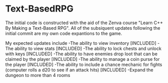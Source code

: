 # Text-BasedRPG
The initial code is constructed with the aid of the Zenva course "Learn C++ By Making a Text-Based RPG".
All of the subsiquent updates following the initial commit are my own code expantions to the game. 

My expected updates include
-The ability to view inventory [INCLUDED]
-The ability to view stats [INCLUDED]
-The ability to lock chests and unlock with keys [INCLUDED]
-The ability to have enemies drop loot that can be claimed by the player [INCLUDED]
-The ability to manage a coin purse for the player [INCLUDED]
-The ability to include a chance mechanic for fights (computer rolls a d20 to see if an attack hits) [INCLUDED]
-Expand the dungeon to more than 4 rooms
